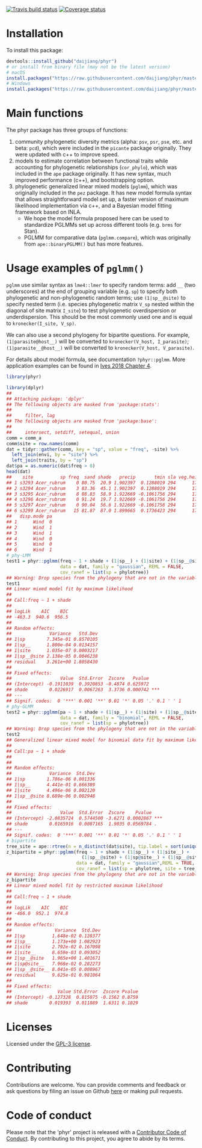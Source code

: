 
<!-- README.md is generated from README.Rmd. Please edit that file -->

[![Travis build
status](https://travis-ci.org/daijiang/phyr.svg?branch=master)](https://travis-ci.org/daijiang/phyr)
[![Coverage
status](https://codecov.io/gh/daijiang/phyr/branch/master/graph/badge.svg)](https://codecov.io/gh/daijiang/phyr)

# Installation

To install this package:

``` r
devtools::install_github("daijiang/phyr")
# or install from binary file (may not be the latest version)
# macOS
install.packages("https://raw.githubusercontent.com/daijiang/phyr/master/phyr_0.1.6.tgz", repos = NULL)
# Windows
install.packages("https://raw.githubusercontent.com/daijiang/phyr/master/phyr_0.1.6.zip", repos = NULL)
```

# Main functions

The phyr package has three groups of functions:

1.  community phylogenetic diversity metrics (alpha: `psv`, `psr`,
    `pse`, etc. and beta: `pcd`), which were included in the `picante`
    package originally. They were updated with c++ to improve speed.
2.  models to estimate correlation between functional traits while
    accounting for phylogenetic relationships (`cor_phylo`), which was
    included in the `ape` package originally. It has new syntax, much
    improved performance (c++), and bootstrapping option.
3.  phylogenetic generalized linear mixed models (`pglmm`), which was
    originally included in the `pez` package. It has new model formula
    syntax that allows straightforward model set up, a faster version of
    maximum likelihood implementation via c++, and a Bayesian model
    fitting framework based on INLA.
      - We hope the model formula proposed here can be used to
        standardize PGLMMs set up across different tools (e.g. `brms`
        for Stan).
      - PGLMM for comparative data (`pglmm.compare`), which was originally 
        from `ape::binaryPGLMM()` but has more features.

# Usage examples of `pglmm()`

`pglmm` use similar syntax as `lme4::lmer` to specify random terms: add
`__` (two underscores) at the end of grouping variable (e.g. `sp`) to
specify both phylogenetic and non-phylogenetic random terms; use
`(1|sp__@site)` to specify nested term (i.e. species phylogenetic matrix
`V_sp` nested within the diagonal of site matrix `I_site`) to test
phylogenetic overdispersion or underdispersion. This should be the most
commonly used one and is equal to `kronecker(I_site, V_sp)`.

We can also use a second phylogeny for bipartite questions. For example,
`(1|parasite@host__)` will be converted to `kronecker(V_host,
I_parasite)`; `(1|parasite__@host__)` will be converted to
`kronecker(V_host, V_parasite)`.

For details about model formula, see documentation `?phyr::pglmm`. More
application examples can be found in [Ives 2018
Chapter 4](https://leanpub.com/correlateddata).

``` r
library(phyr)
```

``` r
library(dplyr)
## 
## Attaching package: 'dplyr'
## The following objects are masked from 'package:stats':
## 
##     filter, lag
## The following objects are masked from 'package:base':
## 
##     intersect, setdiff, setequal, union
comm = comm_a
comm$site = row.names(comm)
dat = tidyr::gather(comm, key = "sp", value = "freq", -site) %>% 
  left_join(envi, by = "site") %>% 
  left_join(traits, by = "sp")
dat$pa = as.numeric(dat$freq > 0)
head(dat)
##    site          sp freq  sand shade   precip       tmin sla veg.height
## 1 s3293 Acer_rubrum    0 80.75  20.9 1.902397  0.1288019 294      170.5
## 2 s3294 Acer_rubrum    3 83.36  45.1 1.902397  0.1288019 294      170.5
## 3 s3295 Acer_rubrum    8 88.83  58.9 1.922669 -0.1061756 294      170.5
## 4 s3296 Acer_rubrum    0 91.24  19.7 1.922669 -0.1061756 294      170.5
## 5 s3297 Acer_rubrum    0 90.04  56.6 1.922669 -0.1061756 294      170.5
## 6 s3299 Acer_rubrum   15 81.87  87.0 1.899665  0.1736423 294      170.5
##   disp.mode pa
## 1      Wind  0
## 2      Wind  1
## 3      Wind  1
## 4      Wind  0
## 5      Wind  0
## 6      Wind  1
# phy-LMM
test1 = phyr::pglmm(freq ~ 1 + shade + (1|sp__) + (1|site) + (1|sp__@site), 
                    data = dat, family = "gaussian", REML = FALSE,
                    cov_ranef = list(sp = phylotree))
## Warning: Drop species from the phylogeny that are not in the variable sp
test1
## Linear mixed model fit by maximum likelihood
## 
## Call:freq ~ 1 + shade
## 
## logLik    AIC    BIC 
## -463.3  940.6  956.5 
## 
## Random effects:
##              Variance   Std.Dev
## 1|sp        7.345e-01 0.8570105
## 1|sp__      1.800e-04 0.0134157
## 1|site      1.035e-07 0.0003217
## 1|sp__@site 2.138e-05 0.0046238
## residual    3.261e+00 1.8058430
## 
## Fixed effects:
##                  Value  Std.Error  Zscore   Pvalue    
## (Intercept) -0.1911039  0.3920853 -0.4874 0.625972    
## shade        0.0226917  0.0067263  3.3736 0.000742 ***
## ---
## Signif. codes:  0 '***' 0.001 '**' 0.01 '*' 0.05 '.' 0.1 ' ' 1
# phy-GLMM
test2 = phyr::pglmm(pa ~ 1 + shade + (1|sp__) + (1|site) + (1|sp__@site), 
                    data = dat, family = "binomial", REML = FALSE,
                    cov_ranef = list(sp = phylotree))
## Warning: Drop species from the phylogeny that are not in the variable sp
test2
## Generalized linear mixed model for binomial data fit by maximum likelihood
## 
## Call:pa ~ 1 + shade
## 
## 
## Random effects:
##              Variance  Std.Dev
## 1|sp        1.786e-06 0.001336
## 1|sp__      4.441e-01 0.666389
## 1|site      4.496e-06 0.002120
## 1|sp__@site 8.689e-06 0.002948
## 
## Fixed effects:
##                  Value  Std.Error  Zscore    Pvalue    
## (Intercept) -2.0835724  0.5744500 -3.6271 0.0002867 ***
## shade        0.0165916  0.0087165  1.9035 0.0569784 .  
## ---
## Signif. codes:  0 '***' 0.001 '**' 0.01 '*' 0.05 '.' 0.1 ' ' 1
# bipartite
tree_site = ape::rtree(n = n_distinct(dat$site), tip.label = sort(unique(dat$site)))
z_bipartite = phyr::pglmm(freq ~ 1 + shade + (1|sp__) + (1|site__) + 
                            (1|sp__@site) + (1|sp@site__) + (1|sp__@site__), 
                          data = dat, family = "gaussian",REML = TRUE,
                          cov_ranef = list(sp = phylotree, site = tree_site))
## Warning: Drop species from the phylogeny that are not in the variable sp
z_bipartite
## Linear mixed model fit by restricted maximum likelihood
## 
## Call:freq ~ 1 + shade
## 
## logLik    AIC    BIC 
## -466.0  952.1  974.8 
## 
## Random effects:
##                Variance  Std.Dev
## 1|sp          1.648e-02 0.128377
## 1|sp__        1.173e+00 1.082923
## 1|site        2.792e-02 0.167098
## 1|site__      8.659e-03 0.093052
## 1|sp__@site   1.965e+00 1.401671
## 1|sp@site__   7.968e-02 0.282273
## 1|sp__@site__ 8.041e-05 0.008967
## residual      9.625e-01 0.981064
## 
## Fixed effects:
##                 Value Std.Error  Zscore Pvalue
## (Intercept) -0.127328  0.815075 -0.1562 0.8759
## shade        0.019393  0.011889  1.6311 0.1029
```

# Licenses

Licensed under the [GPL-3
license](https://www.gnu.org/licenses/gpl-3.0.en.html).

# Contributing

Contributions are welcome. You can provide comments and feedback or ask
questions by filing an issue on Github
[here](https://github.com/daijiang/phyr/issues) or making pull requests.


# Code of conduct

Please note that the 'phyr' project is released with a [Contributor Code of Conduct](https://github.com/daijiang/phyr/blob/master/CODE_OF_CONDUCT.md). By contributing to this project, you agree to abide by its terms.
